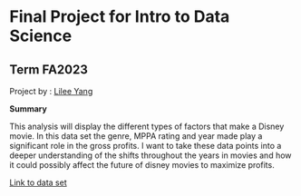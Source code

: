 # Final Project for Intro to Data Science

## Term FA2023

 

Project by : [Lilee Yang](mailto:lyang4613@floridapoly.edu)


**Summary**

This analysis will display the different types of factors that make a Disney movie. In this data set  the genre, MPPA rating and year made play a significant role in the gross profits. I want to take these data points into a deeper understanding of the shifts throughout the years in movies and how it could possibly affect the future of disney movies to maximize profits.

[Link to data set](https://github.com/lileeyangg/lyang4613_final-project/blob/5e311a1ad74a8dadb2f54ded6c8d8af4083deb0b/disney_movies_total_gross.numbers) 
